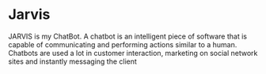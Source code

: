 # Jarvis
JARVIS is my ChatBot. A chatbot is an intelligent piece of software that is capable of communicating and performing actions similar to a human. Chatbots are used a lot in customer interaction, marketing on social network sites and instantly messaging the client
